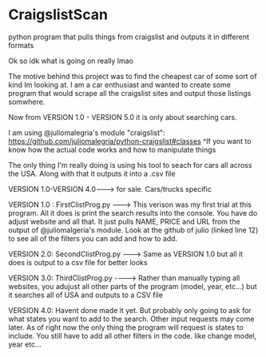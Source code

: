 # CraigslistScan
python program that pulls things from craigslist and outputs it in different formats

Ok so idk what is going on really lmao 


The motive behind this project was to find the cheapest car of some sort of kind Im looking at. I am a car enthusiast and wanted to create some program that would scrape all the craigslist sites and output those listings somwhere.

Now from VERSION 1.0 - VERSION 5.0 it is only about searching cars.

I am using @juliomalegria's module "craigslist":
https://github.com/juliomalegria/python-craigslist#classes
^If you want to know how the actual code works and how to manipulate things

The only thing I'm really doing is using his tool to seach for cars all across the USA. Along with that it outputs it into a .csv file 

VERSION 1.0-VERSION 4.0---> for sale. Cars/trucks specific

VERSION 1.0 : FirstClistProg.py ---> This verison was my first trial at this program. All it does is print the search results into the console. You have do adjust website and all that. It just pulls NAME, PRICE and URL from the output of @juliomalgeria's module. Look at the github of julio (linked line 12) to see all of the filters you can add and how to add.

VERSION 2.0: SecondClistProg.py ---> Same as VERSION 1.0 but all it does is output to a csv file for better looks

VERSION 3.0: ThirdClistProg.py ----> Rather than manually typing all websites, you adujust all other parts of the program (model, year, etc...) but it searches all of USA and outputs to a CSV file

VERSION 4.0: Havent done made it yet. But probably only going to ask for what states you want to add to the search. Other input requests may come later. As of right now the only thing the program will request is states to include. You still have to add all other filters in the code. like change model, year etc... 
